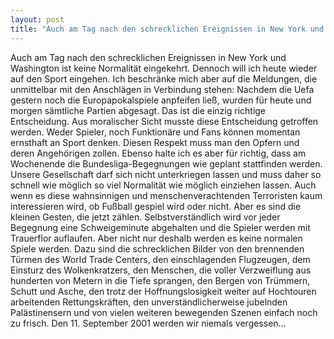 ```yaml
---
layout: post
title: "Auch am Tag nach den schrecklichen Ereignissen in New York und Washington ist keine Normalität eingekehrt."
---
```


Auch am Tag nach den schrecklichen Ereignissen in New York und Washington ist keine Normalität eingekehrt. Dennoch will ich heute wieder auf den Sport eingehen. Ich beschränke mich aber auf die Meldungen, die unmittelbar mit den Anschlägen in Verbindung stehen: Nachdem die Uefa gestern noch die Europapokalspiele anpfeifen ließ, wurden für heute und morgen sämtliche Partien abgesagt. Das ist die einzig richtige Entscheidung. Aus moralischer Sicht musste diese Entscheidung getroffen werden. Weder Spieler, noch Funktionäre und Fans können momentan ernsthaft an Sport denken. Diesen Respekt muss man den Opfern und deren Angehörigen zollen. Ebenso halte ich es aber für richtig, dass am Wochenende die Bundesliga-Begegnungen wie geplant stattfinden werden. Unsere Gesellschaft darf sich nicht unterkriegen lassen und muss daher so schnell wie möglich so viel Normalität wie möglich einziehen lassen. Auch wenn es diese wahnsinnigen und menschenverachtenden Terroristen kaum interessieren wird, ob Fußball gespiel wird oder nicht. Aber es sind die kleinen Gesten, die jetzt zählen. Selbstverständlich wird vor jeder Begegnung eine Schweigeminute abgehalten und die Spieler werden mit Trauerflor auflaufen. Aber nicht nur deshalb werden es keine normalen Spiele werden. Dazu sind die schrecklichen Bilder von den brennenden Türmen des World Trade Centers, den einschlagenden Flugzeugen, dem Einsturz des Wolkenkratzers, den Menschen, die voller Verzweiflung aus hunderten von Metern in die Tiefe sprangen, den Bergen von Trümmern, Schutt und Asche, den trotz der Hoffnungslosigkeit weiter auf Hochtouren arbeitenden Rettungskräften, den unverständlicherweise jubelnden Palästinensern und von vielen weiteren bewegenden Szenen einfach noch zu frisch. Den 11. September 2001 werden wir niemals vergessen...
